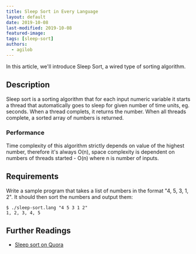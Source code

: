 ```yaml
---
title: Sleep Sort in Every Language
layout: default
date: 2019-10-08
last-modified: 2019-10-08
featured-image:
tags: [sleep-sort]
authors:
  - agilob
---
```


In this article, we'll introduce Sleep Sort, a wired type of sorting algorithm. 

## Description

Sleep sort is a sorting algorithm that for each input numeric variable it starts a thread that automatically goes to sleep for given number of time units, eg. seconds. When a thread complets, it returns the number. When all threads complete, a sorted array of numbers is returned.


### Performance

Time complexity of this algorithm strictly depends on value of the highest number, therefore it's always O(n), space complexity is dependent on numbers of threads started - O(n) where n is number of inputs.


## Requirements

Write a sample program that takes a list of numbers in the format "4, 5, 3, 1, 2".
It should then sort the numbers and output them:

```console
$ ./sleep-sort.lang "4 5 3 1 2"
1, 2, 3, 4, 5
```


## Further Readings

- [Sleep sort on Quora][1]

[1]: https://www.quora.com/What-is-sleep-sort
